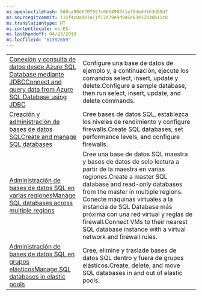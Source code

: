 ```yaml
---
ms.openlocfilehash: 8d8ca00d6707927c0664908f1e79deddf63d80d7
ms.sourcegitcommit: 115f4c8ad07a11f17d79e9d945d63917836b11c8
ms.translationtype: HT
ms.contentlocale: es-ES
ms.lasthandoff: 04/23/2019
ms.locfileid: "61592659"
---
```

|  |  |
|---------|---------|
| <span data-ttu-id="2e60b-101">[Conexión y consulta de datos desde Azure SQL Database mediante JDBC][4]</span><span class="sxs-lookup"><span data-stu-id="2e60b-101">[Connect and query data from Azure SQL Database using JDBC][4]</span></span> | <span data-ttu-id="2e60b-102">Configure una base de datos de ejemplo y, a continuación, ejecute los comandos select, insert, update y delete.</span><span class="sxs-lookup"><span data-stu-id="2e60b-102">Configure a sample database, then run select, insert, update, and delete commands.</span></span> |
| <span data-ttu-id="2e60b-103">[Creación y administración de bases de datos SQL][1]</span><span class="sxs-lookup"><span data-stu-id="2e60b-103">[Create and manage SQL databases][1]</span></span> | <span data-ttu-id="2e60b-104">Cree bases de datos SQL, establezca los niveles de rendimiento y configure firewalls.</span><span class="sxs-lookup"><span data-stu-id="2e60b-104">Create SQL databases, set performance levels, and configure firewalls.</span></span>|
| <span data-ttu-id="2e60b-105">[Administración de bases de datos SQL en varias regiones][2]</span><span class="sxs-lookup"><span data-stu-id="2e60b-105">[Manage SQL databases across multiple regions][2]</span></span> | <span data-ttu-id="2e60b-106">Cree una base de datos SQL maestra y bases de datos de solo lectura a partir de la maestra en varias regiones.</span><span class="sxs-lookup"><span data-stu-id="2e60b-106">Create a master SQL database and read-only databases from the master in multiple regions.</span></span> <span data-ttu-id="2e60b-107">Conecte máquinas virtuales a la instancia de SQL Database más próxima con una red virtual y reglas de firewall.</span><span class="sxs-lookup"><span data-stu-id="2e60b-107">Connect VMs to their nearest SQL database instance with a virtual network and firewall rules.</span></span> | 
| <span data-ttu-id="2e60b-108">[Administración de bases de datos SQL en grupos elásticos][3]</span><span class="sxs-lookup"><span data-stu-id="2e60b-108">[Manage SQL databases in elastic pools][3]</span></span> | <span data-ttu-id="2e60b-109">Cree, elimine y traslade bases de datos SQL dentro y fuera de grupos elásticos.</span><span class="sxs-lookup"><span data-stu-id="2e60b-109">Create, delete, and move SQL databases in and out of elastic pools.</span></span> | 

[1]: https://azure.microsoft.com/resources/samples/sql-database-java-manage-db/
[2]: https://azure.microsoft.com/resources/samples/sql-database-java-manage-sql-databases-across-regions/
[3]: ../java-sdk-manage-sql-elastic-pools.md
[4]: https://docs.microsoft.com/azure/sql-database/sql-database-connect-query-java